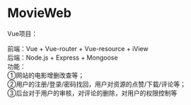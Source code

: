 # MovieWeb
Vue项目：<br/>

前端：Vue + Vue-router + Vue-resource + iView<br/>
后端：Node.js + Express + Mongoose<br/>
功能：<br/>
①网站的电影增删改查等；<br/>
              ②用户的注册/登录/密码找回，用户对资源的点赞/下载/评论等；<br/>
              ③后台对于用户的审核，对评论的删除，对用户的权限控制等<br/>
